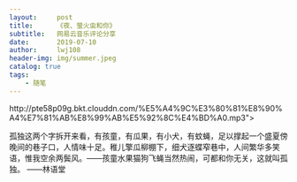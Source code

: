 ```yaml
---
layout:     post
title:      《夜、萤火虫和你》
subtitle:   网易云音乐评论分享
date:       2019-07-10
author:     lwj108
header-img: img/summer.jpeg
catalog: true
tags:
    - 随笔
---
```

<p>http://pte58p09g.bkt.clouddn.com/%E5%A4%9C%E3%80%81%E8%90%A4%E7%81%AB%E8%99%AB%E5%92%8C%E4%BD%A0.mp3"></p>

孤独这两个字拆开来看，有孩童，有瓜果，有小犬，有蚊蝇，足以撑起一个盛夏傍晚间的巷子口，人情味十足。稚儿擎瓜柳棚下，细犬逐蝶窄巷中，人间繁华多笑语，惟我空余两鬓风。——孩童水果猫狗飞蝇当然热闹，可都和你无关，这就叫孤独。 ——林语堂